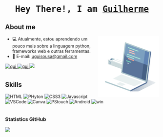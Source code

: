 <!--by alsiam
- uguisousa -->
<h1 align="center">
        <samp> Hey There!, I am
                <b><a target="_blank" href="#">Guilherme</a> </b>
        </samp>
</h1>

      
## About me
 
 <img align="right" width="200" height="200" src="10_coding_dribbble.gif" alt="10_coding_dribbble.gif" />

- 💻 Atualmente, estou aprendendo um pouco mais sobre a linguagem python, frameworks web e outras ferramentas.<br/>
- 📧 E-mail: uguisousa@gmail.com<br/>
</p>
<p>

<p align="left">
 <a href="https://linkedin.com/in/uguisousa" target="_blank">
  <img src="https://img.shields.io/badge/LinkedIn-0077B5?style=for-the-badge&logo=linkedin&logoColor=white" alt="gui"/>
 </a>
 
 <a href="https://instagram.com/uguisousa" target="_blank">
  <img src="https://img.shields.io/badge/Instagram-fe4164?style=for-the-badge&logo=instagram&logoColor=white" alt="gui" />
 </a> 
   <a href="https://discord.gg/invite/pgui" target="_blank"><img src="https://img.shields.io/badge/Discord-7289DA?style=for-the-badge&logo=discord&logoColor=white" target="_blank"></a> 
  

</p>


  # <h2>Skills</h2>
![HTML](https://img.shields.io/badge/HTML5-E34F26?style=for-the-badge&logo=html5&logoColor=white)
![PHyton](https://img.shields.io/badge/Python-3776AB?style=for-the-badge&logo=python&logoColor=white)
![CSS3](https://img.shields.io/badge/CSS3-1572B6?style=for-the-badge&logo=css3&logoColor=white)
![Javascript](https://img.shields.io/badge/Javascript-F0DB4F?style=for-the-badge&labelColor=black&logo=javascript&logoColor=F0DB4F)
![VSCode](https://img.shields.io/badge/Visual_Studio-0078d7?style=for-the-badge&logo=visual%20studio&logoColor=white) 
![Canva](https://img.shields.io/badge/Canva-%2300C4CC.svg?&style=for-the-badge&logo=Canva&logoColor=white)
![PStouch](https://img.shields.io/badge/Adobe%20Photoshop-31A8FF?style=for-the-badge&logo=Adobe%20Photoshop&logoColor=black)
![Android](https://img.shields.io/badge/Android-3DDC84?style=for-the-badge&logo=android&logoColor=white)
![win](https://img.shields.io/badge/Windows-0078D6?style=for-the-badge&logo=windows&logoColor=white)

#




#

<h3> Statistics <b>GitHub</b> </h3> 

<p aling="center">
<a href="https://github.com/uguisousa">
<img loading="lazy" height="180em" src="https://github-readme-stats.vercel.app/api/top-langs/?username=uguisousa&layout=compact&langs_count=7&theme=dracula"/>
</p>
